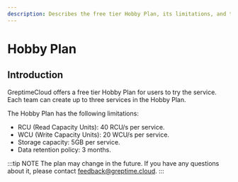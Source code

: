```yaml
---
description: Describes the free tier Hobby Plan, its limitations, and the data retention policy for GreptimeCloud users.
---
```


# Hobby Plan

## Introduction

GreptimeCloud offers a free tier Hobby Plan for users to try the service.
Each team can create up to three services in the Hobby Plan.

The Hobby Plan has the following limitations:

- RCU (Read Capacity Units): 40 RCU/s per service.
- WCU (Write Capacity Units): 20 WCU/s per service.
- Storage capacity: 5GB per service.
- Data retention policy: 3 months.

:::tip NOTE
The plan may change in the future. If you have any questions about it, please contact [feedback@greptime.cloud](mailto:feedback@greptime.cloud).
:::

<!-- ## Upgrade to Serverless Plan or Dedicated Plan

When the usage of a service exceeds the Hobby Plan limits, you can upgrade to the [Serverless Plan](./serverless.md) or [Dedicated Plan](./dedicated.md) to get more resources.

In the [GreptimeCloud Console](https://console.greptime.cloud/), click `Upgrade` on the service details page and choose the suitable plan. -->

<!-- TODO image -->
